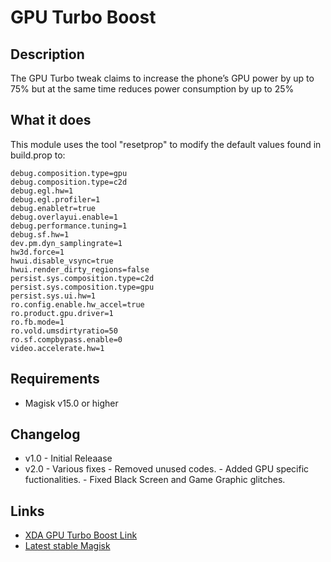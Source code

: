 # GPU Turbo Boost
## Description
The GPU Turbo tweak claims to increase the phone’s GPU power by up to 75% but at the same time reduces power consumption by up to 25%

## What it does
This module uses the tool "resetprop" to modify the default values found in build.prop to:

	debug.composition.type=gpu
	debug.composition.type=c2d
	debug.egl.hw=1
	debug.egl.profiler=1
	debug.enabletr=true
	debug.overlayui.enable=1
	debug.performance.tuning=1
	debug.sf.hw=1
	dev.pm.dyn_samplingrate=1
	hw3d.force=1
	hwui.disable_vsync=true
	hwui.render_dirty_regions=false
	persist.sys.composition.type=c2d
	persist.sys.composition.type=gpu
	persist.sys.ui.hw=1
	ro.config.enable.hw_accel=true
	ro.product.gpu.driver=1
	ro.fb.mode=1
	ro.vold.umsdirtyratio=50
	ro.sf.compbypass.enable=0
	video.accelerate.hw=1

## Requirements
* Magisk v15.0 or higher

## Changelog 
* v1.0 - Initial Releaase
* v2.0 - Various fixes
       - Removed unused codes.
       - Added GPU specific fuctionalities.
       - Fixed Black Screen and Game Graphic glitches.

## Links
* <a href="https://forum.xda-developers.com/apps/magisk/module-gpu-turbo-boost-t3808541">XDA GPU Turbo Boost Link</a>
* <a href="http://www.tiny.cc/latestmagisk">Latest stable Magisk</a>
